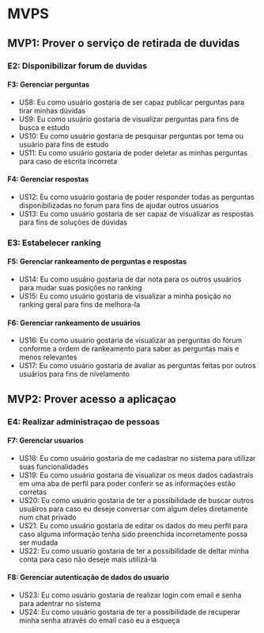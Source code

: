 # MVPS

## MVP1: Prover o serviço de retirada de duvidas
### E2: Disponibilizar forum de duvidas
#### F3: Gerenciar perguntas
- US8: Eu como usuário gostaria de ser capaz publicar perguntas para tirar minhas dúvidas
- US9: Eu como usuário gostaria de visualizar perguntas  para fins de busca e estudo
- US10: Eu como usuário gostaria de pesquisar perguntas por tema ou usuário para fins de estudo
- US11: Eu como usuário gostaria de poder deletar as minhas perguntas para caso de escrita incorreta
#### F4: Gerenciar respostas
- US12: Eu como usuário gostaria de poder responder todas as perguntas disponibilizadas no forum para fins de ajudar outros usuarios
- US13: Eu como usuário gostaria de ser capaz de visualizar as respostas para fins de soluções de dúvidas

### E3: Estabelecer ranking
#### F5: Gerenciar rankeamento de perguntas e respostas
- US14: Eu como usuário gostaria de dar nota para os outros usuários para mudar suas posições no ranking
- US15: Eu como usuário gostaria de visualizar a minha posição no ranking geral para fins de melhora-la

#### F6: Gerenciar rankeamento de usuários
- US16: Eu como usuário gostaria de visualizar as perguntas do fórum conforme a ordem de rankeamento para saber as perguntas mais e menos relevantes
- US17: Eu como usuário gostaria de avaliar as perguntas feitas por outros usuários para fins de nivelamento
	
## MVP2: Prover acesso a aplicaçao


### E4: Realizar administraçao de pessoas
#### F7: Gerenciar  usuarios
- US18: Eu como usuário gostaria de me cadastrar no sistema para utilizar suas funcionalidades
- US19: Eu como usuário gostaria de visualizar os meus dados cadastrais em uma aba de perfil para poder conferir se as informações estão corretas
- US20: Eu como usuário gostaria de ter a possibilidade de buscar outros usuáiros para caso eu deseje conversar com algum deles diretamente num chat privado
- US21: Eu como usuário gostaria de editar os dados do meu perfil para caso alguma informação tenha sido preenchida incorretamente possa ser mudada
- US22: Eu como usuario gostaria de ter a possibilidade de deltar minha conta para caso não deseje mais utilizá-la

#### F8: Gerenciar autenticação de dados do usuario
- US23: Eu como usuário gostaria de realizar login com email e senha para adentrar no sistema
- US24: Eu como usuário gostaria de ter a possibilidade de recuperar minha senha através do email caso eu a esqueça